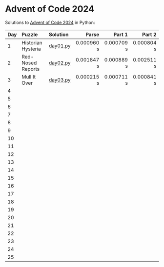 # Advent of Code 2024

Solutions to [Advent of Code 2024](https://adventofcode.com/2024/) in Python:

| Day | Puzzle             | Solution                   |      Parse |     Part 1 |     Part 2 |
|:----|:-------------------|:---------------------------|-----------:|-----------:|-----------:|
| 1   | Historian Hysteria | [day01.py](Day01/day01.py) | 0.000960 s | 0.000709 s | 0.000804 s |
| 2   | Red-Nosed Reports  | [day02.py](Day02/day02.py) | 0.001847 s | 0.000889 s | 0.002511 s |
| 3   | Mull It Over       | [day03.py](Day03/day03.py) | 0.000215 s | 0.000711 s | 0.000841 s |
| 4   |                    |                            |            |            |            |
| 5   |                    |                            |            |            |            |
| 6   |                    |                            |            |            |            |
| 7   |                    |                            |            |            |            |
| 8   |                    |                            |            |            |            |
| 9   |                    |                            |            |            |            |
| 10  |                    |                            |            |            |            |
| 11  |                    |                            |            |            |            |
| 12  |                    |                            |            |            |            |
| 13  |                    |                            |            |            |            |
| 14  |                    |                            |            |            |            |
| 15  |                    |                            |            |            |            |
| 16  |                    |                            |            |            |            |
| 17  |                    |                            |            |            |            |
| 18  |                    |                            |            |            |            |
| 19  |                    |                            |            |            |            |
| 20  |                    |                            |            |            |            |
| 21  |                    |                            |            |            |            |
| 22  |                    |                            |            |            |            |
| 23  |                    |                            |            |            |            |
| 24  |                    |                            |            |            |            |
| 25  |                    |                            |            |            |            |
